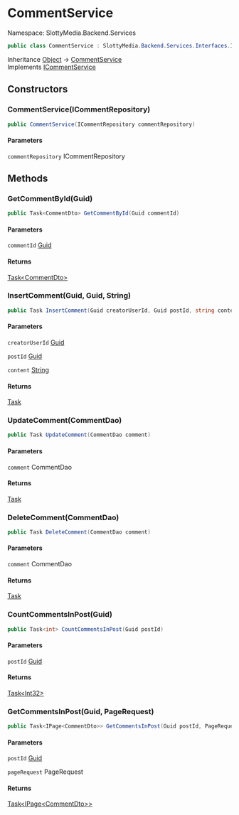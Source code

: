 # CommentService

Namespace: SlottyMedia.Backend.Services

```csharp
public class CommentService : SlottyMedia.Backend.Services.Interfaces.ICommentService
```

Inheritance [Object](https://docs.microsoft.com/en-us/dotnet/api/system.object) → [CommentService](./slottymedia.backend.services.commentservice.md)<br>
Implements [ICommentService](./slottymedia.backend.services.interfaces.icommentservice.md)

## Constructors

### **CommentService(ICommentRepository)**

```csharp
public CommentService(ICommentRepository commentRepository)
```

#### Parameters

`commentRepository` ICommentRepository<br>

## Methods

### **GetCommentById(Guid)**

```csharp
public Task<CommentDto> GetCommentById(Guid commentId)
```

#### Parameters

`commentId` [Guid](https://docs.microsoft.com/en-us/dotnet/api/system.guid)<br>

#### Returns

[Task&lt;CommentDto&gt;](https://docs.microsoft.com/en-us/dotnet/api/system.threading.tasks.task-1)<br>

### **InsertComment(Guid, Guid, String)**

```csharp
public Task InsertComment(Guid creatorUserId, Guid postId, string content)
```

#### Parameters

`creatorUserId` [Guid](https://docs.microsoft.com/en-us/dotnet/api/system.guid)<br>

`postId` [Guid](https://docs.microsoft.com/en-us/dotnet/api/system.guid)<br>

`content` [String](https://docs.microsoft.com/en-us/dotnet/api/system.string)<br>

#### Returns

[Task](https://docs.microsoft.com/en-us/dotnet/api/system.threading.tasks.task)<br>

### **UpdateComment(CommentDao)**

```csharp
public Task UpdateComment(CommentDao comment)
```

#### Parameters

`comment` CommentDao<br>

#### Returns

[Task](https://docs.microsoft.com/en-us/dotnet/api/system.threading.tasks.task)<br>

### **DeleteComment(CommentDao)**

```csharp
public Task DeleteComment(CommentDao comment)
```

#### Parameters

`comment` CommentDao<br>

#### Returns

[Task](https://docs.microsoft.com/en-us/dotnet/api/system.threading.tasks.task)<br>

### **CountCommentsInPost(Guid)**

```csharp
public Task<int> CountCommentsInPost(Guid postId)
```

#### Parameters

`postId` [Guid](https://docs.microsoft.com/en-us/dotnet/api/system.guid)<br>

#### Returns

[Task&lt;Int32&gt;](https://docs.microsoft.com/en-us/dotnet/api/system.threading.tasks.task-1)<br>

### **GetCommentsInPost(Guid, PageRequest)**

```csharp
public Task<IPage<CommentDto>> GetCommentsInPost(Guid postId, PageRequest pageRequest)
```

#### Parameters

`postId` [Guid](https://docs.microsoft.com/en-us/dotnet/api/system.guid)<br>

`pageRequest` PageRequest<br>

#### Returns

[Task&lt;IPage&lt;CommentDto&gt;&gt;](https://docs.microsoft.com/en-us/dotnet/api/system.threading.tasks.task-1)<br>
